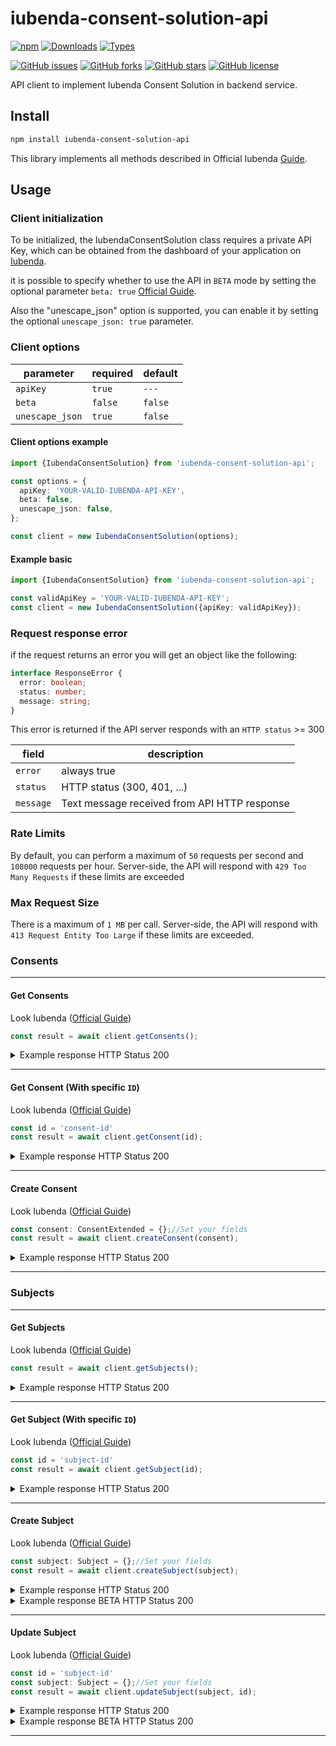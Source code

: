 # iubenda-consent-solution-api

[![npm](https://badgen.net/npm/v/iubenda-consent-solution-api)](https://www.npmjs.com/package/iubenda-consent-solution-api)
[![Downloads](https://badgen.net/npm/dt/iubenda-consent-solution-api)](https://www.npmjs.com/package/iubenda-consent-solution-api)
[![Types](https://badgen.net/npm/types/iubenda-consent-solution-api)](https://www.npmjs.com/package/iubenda-consent-solution-api)

[![GitHub issues](https://img.shields.io/github/issues/rickypid/iubenda-consent-solution-api)](https://github.com/rickypid/iubenda-consent-solution-api/issues)
[![GitHub forks](https://img.shields.io/github/forks/rickypid/iubenda-consent-solution-api)](https://github.com/rickypid/iubenda-consent-solution-api/network)
[![GitHub stars](https://img.shields.io/github/stars/rickypid/iubenda-consent-solution-api)](https://github.com/rickypid/iubenda-consent-solution-api/star)
[![GitHub license](https://img.shields.io/github/license/rickypid/iubenda-consent-solution-api)](https://github.com/rickypid/iubenda-consent-solution-api/blob/main/LICENSE)

API client to implement Iubenda Consent Solution in backend service.

## Install

```bash
npm install iubenda-consent-solution-api
```

This library implements all methods described in Official
Iubenda [Guide](https://www.iubenda.com/en/help/6484-consent-solution-http-api-documentation).

## Usage

### Client initialization

To be initialized, the IubendaConsentSolution class requires a private API Key, which can be obtained from the dashboard
of your application on [Iubenda](https://www.iubenda.com/).

it is possible to specify whether to use the API in `BETA` mode by setting the optional
parameter `beta: true` [Official Guide](https://www.iubenda.com/en/help/18199-consent-solution-delivery-channels).

Also the "unescape_json" option is supported, you can enable it by setting the optional `unescape_json: true` parameter.

### Client options

| parameter       | required | default |
|-----------------|----------|---------|
| `apiKey`        | `true`   | `---`   |
| `beta`          | `false`  | `false` |
| `unescape_json` | `true`   | `false` |

#### Client options example

```ts
import {IubendaConsentSolution} from 'iubenda-consent-solution-api';

const options = {
  apiKey: 'YOUR-VALID-IUBENDA-API-KEY',
  beta: false,
  unescape_json: false,
};

const client = new IubendaConsentSolution(options);
```

#### Example basic

```ts
import {IubendaConsentSolution} from 'iubenda-consent-solution-api';

const validApiKey = 'YOUR-VALID-IUBENDA-API-KEY';
const client = new IubendaConsentSolution({apiKey: validApiKey});
```

### Request response error

if the request returns an error you will get an object like the following:

```ts
interface ResponseError {
  error: boolean;
  status: number;
  message: string;
}
```

This error is returned if the API server responds with an `HTTP status` >= 300

| field     | description                                  |
|-----------|----------------------------------------------|
| `error`   | always true                                  |
| `status`  | HTTP status (300, 401, ...)                  |
| `message` | Text message received from API HTTP response |

### Rate Limits

By default, you can perform a maximum of `50` requests per second and `108000` requests per hour. Server-side, the API
will respond with `429 Too Many Requests` if these limits are exceeded

### Max Request Size

There is a maximum of `1 MB` per call. Server-side, the API will respond with `413 Request Entity Too Large` if these
limits are exceeded.

### Consents

---

#### Get Consents

Look
Iubenda ([Official Guide](https://www.iubenda.com/en/help/6484-consent-solution-http-api-documentation#list-consents))

```ts
const result = await client.getConsents();
```

<details>
  <summary>Example response HTTP Status 200</summary>

```json
[
  {
    "id": "b04c4b2b-80b7-439f-8997-ade3d35cbb95",
    "timestamp": "2018-06-04T08:11:34.000+00:00",
    "owner": "521686",
    "source": "private",
    "subject": {
      "id": "0e371678-634a-4016-83ce-9b7c36f828e6",
      "email": "83ce_634a_4016_9b7c36f828e6_0e371678@example.com",
      "first_name": "Kianna",
      "last_name": "Fahey",
      "full_name": "Kianna Fahey",
      "verified": false
    },
    "preferences": {
      "newsletter": false
    }
  },
  {
    "id": "ee6644ea-08e9-4aaa-a7a9-18602731a123",
    "timestamp": "2018-06-04T08:11:33.000+00:00",
    "owner": "681109",
    "source": "public",
    "subject": {
      "id": "8c6d1b71-0908-4604-948f-2f706500b5b1",
      "email": "0908.8c6d1b71.2f706500b5b1.4604.948f@example.org",
      "first_name": "Eleanora",
      "last_name": "Adams",
      "full_name": "Eleanora Adams",
      "verified": false
    },
    "preferences": {
      "newsletter": true
    }
  },
  {
    "id": "e7a9f5db-481e-4c80-ac7d-a35e35d37f98",
    "timestamp": "2018-06-04T08:11:33.000+00:00",
    "owner": "178473",
    "source": "private",
    "subject": {
      "id": "d084ab70-0460-4523-94b2-44841055b49c",
      "email": "94b2_4523_44841055b49c_0460_d084ab70@example.com",
      "first_name": "Abbie",
      "last_name": "Heidenreich",
      "full_name": "Abbie Heidenreich",
      "verified": false
    },
    "preferences": {
      "third_party": true
    }
  },
  {
    "id": "e3481085-296c-4b11-a999-73d5d1309128",
    "timestamp": "2018-06-04T08:11:33.000+00:00",
    "owner": "393753",
    "source": "private",
    "subject": {
      "id": "be8ca546-150d-4a6e-b2ac-ef76fb8a279e",
      "email": "b2ac_ef76fb8a279e_150d_4a6e_be8ca546@example.net",
      "first_name": "Grace",
      "last_name": "Dooley",
      "full_name": "Grace Dooley",
      "verified": false
    },
    "preferences": {
      "another_preference_key": false,
      "newsletter": false
    }
  },
  {
    "id": "e1be0320-a854-4b01-a468-49b1752ee4f3",
    "timestamp": "2018-06-04T08:11:33.000+00:00",
    "owner": "629879",
    "source": "public",
    "subject": {
      "id": "f8878254-c7ae-4169-b474-19e90d7b2f4f",
      "email": "f8878254_b474_19e90d7b2f4f_4169_c7ae@example.net",
      "first_name": "Providenci",
      "last_name": "Kulas",
      "full_name": "Providenci Kulas",
      "verified": false
    },
    "preferences": {
      "newsletter": false,
      "random_preference_key": true,
      "third_party": true,
      "another_preference_key": false
    }
  },
  {
    "id": "cbe2bba8-d31d-4a27-9e2d-b38de4f22a68",
    "timestamp": "2018-06-04T08:11:33.000+00:00",
    "owner": "989797",
    "source": "public",
    "subject": {
      "id": "6387dc5d-d474-4da8-8c40-8b197dee8d7c",
      "email": "6387dc5d.4da8.d474.8c40.8b197dee8d7c@example.com",
      "first_name": "Alan",
      "last_name": "Rutherford",
      "full_name": "Alan Rutherford",
      "verified": false
    },
    "preferences": {
      "newsletter": true,
      "random_preference_key": true
    }
  },
  {
    "id": "ca429c28-e1cd-4b95-87ae-48adb8fe56bb",
    "timestamp": "2018-06-04T08:11:33.000+00:00",
    "owner": "885846",
    "source": "public",
    "subject": {
      "id": "b2ad578d-0aa9-4bd5-becd-e2e7a2019e7a",
      "email": "b2ad578d.becd.e2e7a2019e7a.0aa9.4bd5@example.net",
      "first_name": "Ruby",
      "last_name": "Lemke",
      "full_name": "Ruby Lemke",
      "verified": false
    },
    "preferences": {
      "third_party": true,
      "random_preference_key": false
    }
  },
  {
    "id": "bf12770e-840a-40cd-ab79-5d88576b6b73",
    "timestamp": "2018-06-04T08:11:33.000+00:00",
    "owner": "369168",
    "source": "public",
    "subject": {
      "id": "d4f24d92-56c2-4372-8696-fec829da5ccc",
      "email": "fec829da5ccc.8696.4372.56c2.d4f24d92@example.com",
      "first_name": "Hank",
      "last_name": "Klein",
      "full_name": "Hank Klein",
      "verified": false
    },
    "preferences": {
      "newsletter": false
    }
  },
  {
    "id": "b489e2d4-2fc6-44e1-ba54-e5f81000d30a",
    "timestamp": "2018-06-04T08:11:33.000+00:00",
    "owner": "781022",
    "source": "public",
    "subject": {
      "id": "38bc623f-b386-4b66-8ee6-5e7d91c19800",
      "email": "38bc623f.8ee6.4b66.5e7d91c19800.b386@example.net",
      "first_name": "Kamren",
      "last_name": "Pacocha",
      "full_name": "Kamren Pacocha",
      "verified": false
    },
    "preferences": {
      "newsletter": true
    }
  },
  {
    "id": "b2ec7aa8-35e7-470c-8b51-bd39fa686a3a",
    "timestamp": "2018-06-04T08:11:33.000+00:00",
    "owner": "527898",
    "source": "public",
    "subject": {
      "id": "0cc94c66-d9eb-4ace-af3d-1d48fba265f9",
      "email": "1d48fba265f9_4ace_af3d_d9eb_0cc94c66@example.net",
      "first_name": "Maryjane",
      "last_name": "Wiegand",
      "full_name": "Maryjane Wiegand",
      "verified": false
    },
    "preferences": {
      "newsletter": true
    }
  }
]
```

</details>

---

#### Get Consent (With specific `ID`)

Look
Iubenda ([Official Guide](https://www.iubenda.com/en/help/6484-consent-solution-http-api-documentation#get-consent))

```ts
const id = 'consent-id'
const result = await client.getConsent(id);
```

<details>
  <summary>Example response HTTP Status 200</summary>

```json
{
  "id": "de801ca9-abec-45e2-8f7c-729822cfffad",
  "timestamp": "2018-05-04T14:52:26Z",
  "checksum": "336dd0c5ee2253794b8cca6ee2b2fec835ab25a7097c4405014d02e4ffe4d5e5",
  "owner": "1",
  "subject": {
    "id": "custom_subject_id",
    "owner_id": "1",
    "email": "subject@example.com",
    "first_name": "John",
    "last_name": "Doe",
    "verified": false
  },
  "preferences": {
    "privacy_policy": true,
    "newsletter": false
  },
  "legal_notices": [
    {
      "identifier": "privacy_policy",
      "version": 123
    },
    {
      "identifier": "term",
      "version": 123
    }
  ],
  "proofs": [
    {
      "content": "proof_1",
      "form": "proof_1 form"
    },
    {
      "content": "proof_2",
      "form": "proof_2 form"
    }
  ],
  "ip_address": null
}
```

</details>

---

#### Create Consent

Look
Iubenda ([Official Guide](https://www.iubenda.com/en/help/6484-consent-solution-http-api-documentation#create-consent))

```ts
const consent: ConsentExtended = {};//Set your fields
const result = await client.createConsent(consent);
```

<details>
  <summary>Example response HTTP Status 200</summary>

```json
{
  "id": "de801ca9-abec-45e2-8f7c-729822cfffad",
  "timestamp": "2018-05-04T14:52:26Z",
  "subject_id": "testsubject"
}
```

</details>

---

### Subjects

---

#### Get Subjects

Look
Iubenda ([Official Guide](https://www.iubenda.com/en/help/6484-consent-solution-http-api-documentation#list-subjects))

```ts
const result = await client.getSubjects();
```

<details>
  <summary>Example response HTTP Status 200</summary>

```json
[
  {
    "id": "d2a55da5-0777-4625-94bd-b69948703e71",
    "owner_id": "131132",
    "email": "rath.jorge@example.com",
    "first_name": "Jorge",
    "last_name": "Rath",
    "full_name": "Jorge Rath",
    "preferences": null,
    "verified": true,
    "timestamp": "2018-09-12T16:22:21+00:00"
  },
  {
    "id": "b75c6d0c-550f-4f84-9e92-2f351d481220",
    "owner_id": "131132",
    "email": "aufderhar_alfonso@example.net",
    "first_name": "Alfonso",
    "last_name": "Aufderhar",
    "full_name": "Alfonso Aufderhar",
    "preferences": null,
    "verified": true,
    "timestamp": "2018-09-12T16:22:21+00:00"
  },
  {
    "id": "a9c8c720-cb07-4a52-81c3-7cb7fb4f877e",
    "owner_id": "131132",
    "email": "vandervort.furman@example.net",
    "first_name": "Furman",
    "last_name": "Vandervort",
    "full_name": "Furman Vandervort",
    "preferences": null,
    "verified": true,
    "timestamp": "2018-09-12T16:22:21+00:00"
  },
  {
    "id": "6ccc2802-3bcb-49af-a4c5-14dc89ba94bc",
    "owner_id": "131132",
    "email": "alvis.rohan@example.org",
    "first_name": "Alvis",
    "last_name": "Rohan",
    "full_name": "Alvis Rohan",
    "preferences": null,
    "verified": true,
    "timestamp": "2018-09-12T16:22:21+00:00"
  },
  {
    "id": "5900f856-619e-42b0-92a5-b2ebd016ac01",
    "owner_id": "131132",
    "email": "brown.marlee@example.net",
    "first_name": "Marlee",
    "last_name": "Brown",
    "full_name": "Marlee Brown",
    "preferences": null,
    "verified": true,
    "timestamp": "2018-09-12T16:22:21+00:00"
  }
]
```

</details>

---

#### Get Subject (With specific `ID`)

Look
Iubenda ([Official Guide](https://www.iubenda.com/en/help/6484-consent-solution-http-api-documentation#get-subjects))

```ts
const id = 'subject-id'
const result = await client.getSubject(id);
```

<details>
  <summary>Example response HTTP Status 200</summary>

```json
{
  "id": "testsubject",
  "owner_id": "1",
  "email": "subject@example.com",
  "first_name": "John",
  "last_name": "Doe",
  "verified": false,
  "preferences": {
    "privacy_policy": {
      "value": true,
      "consent_id": "de801ca9-abec-45e2-8f7c-729822cfffad"
    },
    "newsletter": {
      "value": true,
      "consent_id": "de801ca9-abec-45e2-8f7c-729822cfffad"
    }
  }
}
```

</details>

---

#### Create Subject

Look
Iubenda ([Official Guide](https://www.iubenda.com/en/help/6484-consent-solution-http-api-documentation#create-subjects))

```ts
const subject: Subject = {};//Set your fields
const result = await client.createSubject(subject);
```

<details>
  <summary>Example response HTTP Status 200</summary>

```ts
//Empty response
```

</details>

<details>
  <summary>Example response BETA HTTP Status 200</summary>

```json
{
  "id": "testsubject",
  "email": "subject@example.com",
  "first_name": "John",
  "last_name": "Doe",
  "full_name": "John Doe",
  "verified": false
}
```

</details>

---

#### Update Subject

Look
Iubenda ([Official Guide](https://www.iubenda.com/en/help/6484-consent-solution-http-api-documentation#update-subjects))

```ts
const id = 'subject-id'
const subject: Subject = {};//Set your fields
const result = await client.updateSubject(subject, id);
```

<details>
  <summary>Example response HTTP Status 200</summary>

```ts
//Empty response
```

</details>

<details>
  <summary>Example response BETA HTTP Status 200</summary>

```json
{
  "first_name": "Mary",
  "verified": true
}
```

</details>

---
